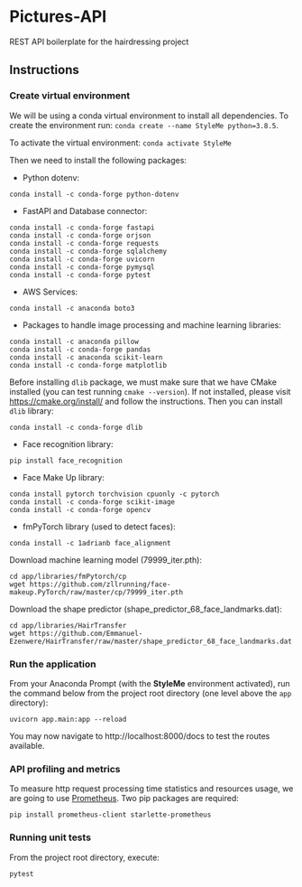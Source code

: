 # Pictures-API
REST API boilerplate for the hairdressing project

## Instructions
### Create virtual environment
We will be using a conda virtual environment to install all dependencies. To create the environment run: `conda create --name StyleMe python=3.8.5`.

To activate the virtual environment: `conda activate StyleMe`

Then we need to install the following packages:
* Python dotenv:
```shell script
conda install -c conda-forge python-dotenv
```
* FastAPI and Database connector:
```shell script
conda install -c conda-forge fastapi
conda install -c conda-forge orjson
conda install -c conda-forge requests
conda install -c conda-forge sqlalchemy
conda install -c conda-forge uvicorn
conda install -c conda-forge pymysql
conda install -c conda-forge pytest
```

* AWS Services:
```shell script
conda install -c anaconda boto3
```

* Packages to handle image processing and machine learning libraries:
```shell script
conda install -c anaconda pillow
conda install -c conda-forge pandas
conda install -c anaconda scikit-learn
conda install -c conda-forge matplotlib
```

Before installing `dlib` package, we must make sure that we have CMake installed (you can test running `cmake --version`). If not installed, please visit https://cmake.org/install/ and follow the instructions. Then you can install `dlib` library:

```shell script
conda install -c conda-forge dlib
```

* Face recognition library:
```shell script
pip install face_recognition
```

* Face Make Up library:
```shell script
conda install pytorch torchvision cpuonly -c pytorch
conda install -c conda-forge scikit-image
conda install -c conda-forge opencv
```

* fmPyTorch library (used to detect faces):
```shell script
conda install -c 1adrianb face_alignment
```

Download machine learning model (79999_iter.pth):
```shell script
cd app/libraries/fmPytorch/cp
wget https://github.com/zllrunning/face-makeup.PyTorch/raw/master/cp/79999_iter.pth
```

Download the shape predictor (shape_predictor_68_face_landmarks.dat):
```shell script
cd app/libraries/HairTransfer
wget https://github.com/Emmanuel-Ezenwere/HairTransfer/raw/master/shape_predictor_68_face_landmarks.dat
```

### Run the application
From your Anaconda Prompt (with the __StyleMe__ environment activated), run the command below from the project root directory (one level above the `app` directory):

```shell script
uvicorn app.main:app --reload
```

You may now navigate to http://localhost:8000/docs to test the routes available.

### API profiling and metrics
To measure http request processing time statistics and resources usage, we are going to use [Prometheus](https://prometheus.io). Two pip packages are required:
```shell script
pip install prometheus-client starlette-prometheus
```


### Running unit tests
From the project root directory, execute:
```shell script
pytest
```
